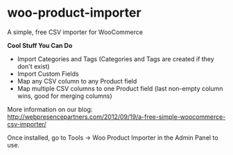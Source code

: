 woo-product-importer
====================

A simple, free CSV importer for WooCommerce

**Cool Stuff You Can Do**
- Import Categories and Tags (Categories and Tags are created if they don't exist)
- Import Custom Fields
- Map any CSV column to any Product field
- Map multiple CSV columns to one Product field (last non-empty column wins, good for merging columns)

More information on our blog:
http://webpresencepartners.com/2012/09/19/a-free-simple-woocommerce-csv-importer/

Once installed, go to Tools -> Woo Product Importer in the Admin Panel to use.